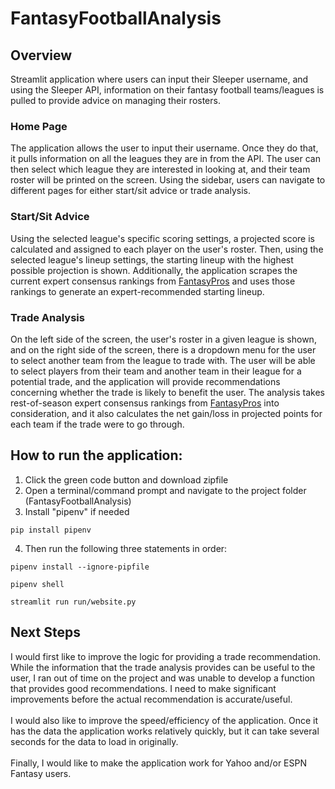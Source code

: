 # FantasyFootballAnalysis
## Overview
Streamlit application where users can input their Sleeper username, and using the Sleeper API, information on their fantasy football teams/leagues is pulled to provide advice on managing their rosters.

### Home Page
The application allows the user to input their username. Once they do that, it pulls information on all the leagues they are in from the API. The user can then select which league they are interested in looking at, and their team roster will be printed on the screen. Using the sidebar, users can navigate to different pages for either start/sit advice or trade analysis.

### Start/Sit Advice
Using the selected league's specific scoring settings, a projected score is calculated and assigned to each player on the user's roster. Then, using the selected league's lineup settings, the starting lineup with the highest possible projection is shown. Additionally, the application scrapes the current expert consensus rankings from [FantasyPros](https://www.fantasypros.com/) and uses those rankings to generate an expert-recommended starting lineup.

### Trade Analysis
On the left side of the screen, the user's roster in a given league is shown, and on the right side of the screen, there is a dropdown menu for the user to select another team from the league to trade with. The user will be able to select players from their team and another team in their league for a potential trade, and the application will provide recommendations concerning whether the trade is likely to benefit the user. The analysis takes rest-of-season expert consensus rankings from [FantasyPros](https://www.fantasypros.com/) into consideration, and it also calculates the net gain/loss in projected points for each team if the trade were to go through.

## How to run the application:
1. Click the green code button and download zipfile
2. Open a terminal/command prompt and navigate to the project folder (FantasyFootballAnalysis)
3. Install "pipenv" if needed
```
pip install pipenv
```
4. Then run the following three statements in order:
```
pipenv install --ignore-pipfile
```
```
pipenv shell
```
```
streamlit run run/website.py
```
## Next Steps

I would first like to improve the logic for providing a trade recommendation. While the information that the trade analysis provides can be useful to the user, I ran out of time on the project and was unable to develop a function that provides good recommendations. I need to make significant improvements before the actual recommendation is accurate/useful.\
\
I would also like to improve the speed/efficiency of the application. Once it has the data the application works relatively quickly, but it can take several seconds for the data to load in originally.\
\
Finally, I would like to make the application work for Yahoo and/or ESPN Fantasy users.

